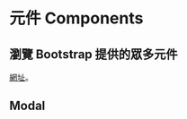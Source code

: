 # 元件 Components

## 瀏覽 Bootstrap 提供的眾多元件

[網址](https://getbootstrap.com/docs/4.3/components/alerts/)。

## Modal

